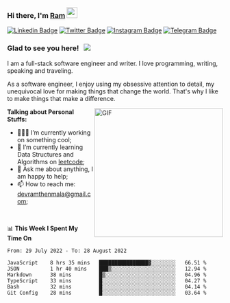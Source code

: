 ### Hi there, I'm <a href="#" target="_blank">Ram</a> <img src="https://media.giphy.com/media/hvRJCLFzcasrR4ia7z/giphy.gif" width="25" height="25">

[![Linkedin Badge](https://img.shields.io/badge/-LinkedIn-0e76a8?style=flat-square&logo=Linkedin&logoColor=white)](https://www.linkedin.com/in/ramdevengineer/)
[![Twitter Badge](https://img.shields.io/badge/-Twitter-00acee?style=flat-square&logo=Twitter&logoColor=white)](https://twitter.com/ramthenmala)
[![Instagram Badge](https://img.shields.io/badge/-Instagram-e4405f?style=flat-square&logo=Instagram&logoColor=white)](https://instagram.com/ramthenmala/)
[![Telegram Badge](https://img.shields.io/badge/-Telegram-0088cc?style=flat-square&logo=Telegram&logoColor=white)](https://t.me/ramthenmala)

### Glad to see you here! &nbsp; ![](https://visitor-badge.glitch.me/badge?page_id=ramthenmala)

I am a full-stack software engineer and writer. I love programming, writing, speaking and traveling.

As a software engineer, I enjoy using my obsessive attention to detail, my unequivocal love for making things that change the world. That's why I like to make things that make a difference.

<img align="right" alt="GIF" src="https://user-images.githubusercontent.com/4328468/157245666-f4dd5472-5b11-4727-baaf-69e90e372b69.gif?raw=true" width="300" />

**Talking about Personal Stuffs:**

- 👨🏻‍💻 I’m currently working on something cool;
- 🚀 I’m currently learning Data Structures and Algorithms on [leetcode](https://leetcode.com/ramthenmala);
- 💬 Ask me about anything, I am happy to help; 
- 📫 How to reach me: devramthenmala@gmail.com;

</br>

📊 **This Week I Spent My Time On** 
<!--START_SECTION:waka-->

```text
From: 29 July 2022 - To: 28 August 2022

JavaScript    8 hrs 35 mins   ████████████████▓░░░░░░░░   66.51 %
JSON          1 hr 40 mins    ███▒░░░░░░░░░░░░░░░░░░░░░   12.94 %
Markdown      38 mins         █▒░░░░░░░░░░░░░░░░░░░░░░░   04.96 %
TypeScript    33 mins         █░░░░░░░░░░░░░░░░░░░░░░░░   04.27 %
Bash          32 mins         █░░░░░░░░░░░░░░░░░░░░░░░░   04.14 %
Git Config    28 mins         █░░░░░░░░░░░░░░░░░░░░░░░░   03.64 %
```

<!--END_SECTION:waka-->


